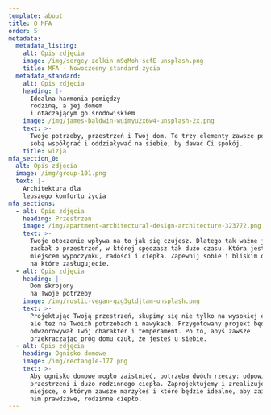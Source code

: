 ```yaml
---
template: about
title: O MFA
order: 5
metadata:
  metadata_listing:
    alt: Opis zdjęcia
    image: /img/sergey-zolkin-m9qMoh-scfE-unsplash.png
    title: MFA - Nowoczesny standard życia
  metadata_standard:
    alt: Opis zdjęcia
    heading: |-
      Idealna harmonia pomiędzy
      rodziną, a jej domem
      i otaczającym go środowiskiem
    image: /img/james-baldwin-wuimyu2x6w4-unsplash-2x.png
    text: >-
      Twoje potrzeby, przestrzeń i Twój dom. Te trzy elementy zawsze powinny ze
      sobą współgrać i oddziaływać na siebie, by dawać Ci spokój.
    title: wizja
mfa_section_0:
  alt: Opis zdjęcia
  image: /img/group-101.png
  text: |-
    Architektura dla
    lepszego komfortu życia
mfa_sections:
  - alt: Opis zdjęcia
    heading: Przestrzeń
    image: /img/apartment-architectural-design-architecture-323772.png
    text: >-
      Twoje otoczenie wpływa na to jak się czujesz. Dlatego tak ważne jest, abyś
      zadbał o przestrzeń, w której spędzasz tak dużo czasu. Która jest Twoim
      miejscem wypoczynku, radości i ciepła. Zapewnij sobie i bliskim otoczenie,
      na które zasługujecie.
  - alt: Opis zdjęcia
    heading: |-
      Dom skrojony
      na Twoje potrzeby
    image: /img/rustic-vegan-qzg3gtdjtam-unsplash.png
    text: >-
      Projektując Twoją przestrzeń, skupimy się nie tylko na wysokiej estetyce,
      ale też na Twoich potrzebach i nawykach. Przygotowany projekt będzie
      odwzorowywał Twój charakter i temperament. Po to, abyś zawsze
      przekraczając próg domu czuł, że jesteś u siebie.
  - alt: Opis zdjęcia
    heading: Ognisko domowe
    image: /img/rectangle-177.png
    text: >-
      Aby ognisko domowe mogło zaistnieć, potrzeba dwóch rzeczy: odpowiedniej
      przestrzeni i dużo rodzinnego ciepła. Zaprojektujemy i zrealizujemy
      miejsce, o którym zawsze marzyłeś i które będzie idealne, aby zaistniało w
      nim prawdziwe, rodzinne ciepło.
---
```


